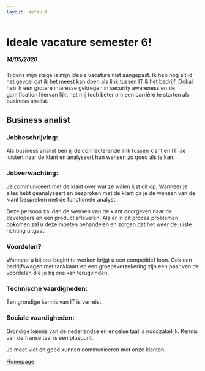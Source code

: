```yaml
---
layout: default
---
```


# Ideale vacature semester 6!
##### 14/05/2020

Tijdens mijn stage is mijn ideale vacature niet aangepast. Ik heb nog altijd het gevoel dat ik het meest kan doen als link tussen IT & het bedrijf. Ookal heb ik een grotere interesse gekregen in security awareness en de gamification hiervan lijkt het mij toch beter om een carrière te starten als business analist.

## Business analist

### Jobbeschrijving:

Als business analist ben jij de connecterende link tussen klant en IT. Je luistert naar de klant en analyseert hun wensen zo goed als je kan.

### Jobverwachting:

Je communiceert met de klant over wat ze willen lijst dit op. Wanneer je alles hebt geanalyseert en besproken met de klant ga je de wensen van de klant bespreken met de functionele analyst.

Deze persoon zal dan de wensen van de klant doorgeven naar de developers en een product afleveren. Als er in dit proces problemen opkomen zal u deze moeten behandelen en zorgen dat het weer de juiste richting uitgaat.

### Voordelen?

Wanneer u bij ons begint te werken krijgt u een competitief loon. Ook een bedrijfswagen met tankkaart en een groepsverzekering zijn een paar van de voordelen die je bij ons kan terugvinden.

### Technische vaardigheden:

Een grondige kennis van IT is verreist.

### Sociale vaardigheden:

Grondige kennis van de nederlandse en engelse taal is noodzakelijk. Kennis van de franse taal is een pluspunt. 

Je moet vlot en goed kunnen communiceren met onze klanten.

<a href="/index.html">Homepage</a>
